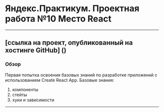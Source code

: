 # Яндекс.Практикум. Проектная работа №10 Место React

------------------------------
[ссылка на проект, опубликованный на хостинге GitHub] ()
------------------------------
### Обзор

Первая попытка освоения базовых знаний  по разработке приложений  с использованием  Create React App.
Базовые знания:
1. компоненты 
2. стейты
3. хуки и зависимости
-----------------------------------------------
